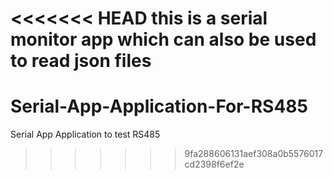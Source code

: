 <<<<<<< HEAD
this is a serial monitor app which can also be used to read json files
=======
# Serial-App-Application-For-RS485
Serial App Application to test RS485
>>>>>>> 9fa288606131aef308a0b5576017cd2398f6ef2e
